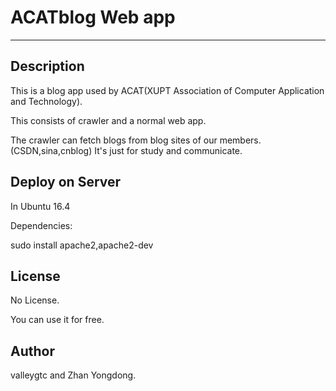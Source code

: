 # ACATblog Web app
-------------
##  Description
This is a blog app used by ACAT(XUPT Association of Computer Application and Technology).

This consists of crawler and a normal web app.

The crawler can fetch blogs from  blog sites of our members.(CSDN,sina,cnblog)
It's just for study and communicate.


## Deploy on Server
In Ubuntu 16.4

Dependencies:

sudo install apache2,apache2-dev

## License
No License.

You can use it for free.

## Author
valleygtc and Zhan Yongdong.
